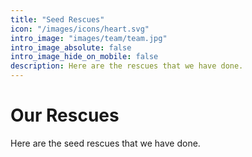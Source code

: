 ```yaml
---
title: "Seed Rescues"
icon: "/images/icons/heart.svg"
intro_image: "images/team/team.jpg"
intro_image_absolute: false
intro_image_hide_on_mobile: false
description: Here are the rescues that we have done. 
---
```


# Our Rescues

Here are the seed rescues that we have done. 